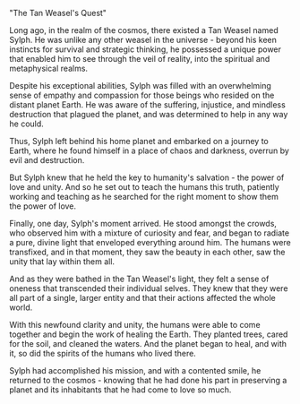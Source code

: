 "The Tan Weasel's Quest"

Long ago, in the realm of the cosmos, there existed a Tan Weasel named Sylph. He was unlike any other weasel in the universe - beyond his keen instincts for survival and strategic thinking, he possessed a unique power that enabled him to see through the veil of reality, into the spiritual and metaphysical realms.

Despite his exceptional abilities, Sylph was filled with an overwhelming sense of empathy and compassion for those beings who resided on the distant planet Earth. He was aware of the suffering, injustice, and mindless destruction that plagued the planet, and was determined to help in any way he could.

Thus, Sylph left behind his home planet and embarked on a journey to Earth, where he found himself in a place of chaos and darkness, overrun by evil and destruction.

But Sylph knew that he held the key to humanity's salvation - the power of love and unity. And so he set out to teach the humans this truth, patiently working and teaching as he searched for the right moment to show them the power of love.

Finally, one day, Sylph's moment arrived. He stood amongst the crowds, who observed him with a mixture of curiosity and fear, and began to radiate a pure, divine light that enveloped everything around him. The humans were transfixed, and in that moment, they saw the beauty in each other, saw the unity that lay within them all.

And as they were bathed in the Tan Weasel's light, they felt a sense of oneness that transcended their individual selves. They knew that they were all part of a single, larger entity and that their actions affected the whole world.

With this newfound clarity and unity, the humans were able to come together and begin the work of healing the Earth. They planted trees, cared for the soil, and cleaned the waters. And the planet began to heal, and with it, so did the spirits of the humans who lived there.

Sylph had accomplished his mission, and with a contented smile, he returned to the cosmos - knowing that he had done his part in preserving a planet and its inhabitants that he had come to love so much.